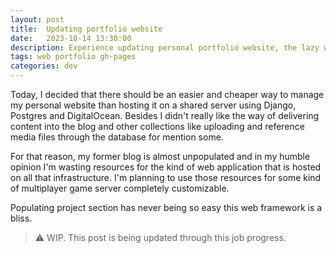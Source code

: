 ```yaml
---
layout: post
title:  Updating portfolio website
date:   2023-10-14 13:30:00
description: Experience updating personal portfolio website, the lazy way.
tags: web portfolio gh-pages
categories: dev
---
```

Today, I decided that there should be an easier and cheaper way to manage my personal website than hosting it on a shared server using Django, Postgres and DigitalOcean. Besides I didn't really like the way of delivering content into the blog and other collections like uploading and reference media files through the database for mention some. 

For that reason, my former blog is almost unpopulated and in my humble opinion I'm wasting resources for the kind of web application that is hosted on all that infrastructure. I'm planning to use those resources for some kind of multiplayer game server completely customizable.

Populating project section has never being so easy this web framework is a bliss.

> :warning:	
> WIP. This post is being updated through this job progress.
